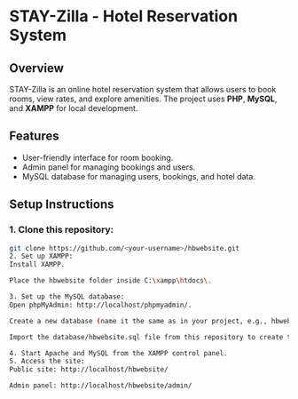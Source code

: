 # STAY-Zilla - Hotel Reservation System

## Overview
STAY-Zilla is an online hotel reservation system that allows users to book rooms, view rates, and explore amenities. The project uses **PHP**, **MySQL**, and **XAMPP** for local development.

## Features
- User-friendly interface for room booking.
- Admin panel for managing bookings and users.
- MySQL database for managing users, bookings, and hotel data.

## Setup Instructions

### 1. Clone this repository:
```bash
git clone https://github.com/<your-username>/hbwebsite.git
2. Set up XAMPP:
Install XAMPP.

Place the hbwebsite folder inside C:\xampp\htdocs\.

3. Set up the MySQL database:
Open phpMyAdmin: http://localhost/phpmyadmin/.

Create a new database (name it the same as in your project, e.g., hbwebsite).

Import the database/hbwebsite.sql file from this repository to create the required tables.

4. Start Apache and MySQL from the XAMPP control panel.
5. Access the site:
Public site: http://localhost/hbwebsite/

Admin panel: http://localhost/hbwebsite/admin/
